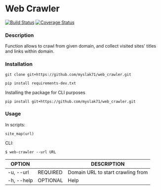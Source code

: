 Web Crawler
===========

[![Build Status](https://travis-ci.org/myslak71/web_crawler.svg?branch=master)](https://travis-ci.org/myslak71/web_crawler)
[![Coverage Status](https://coveralls.io/repos/github/myslak71/web_crawler/badge.svg?branch=master)](https://coveralls.io/github/myslak71/eb_crawler?branch=master)

### Description
Function allows to crawl from given domain, and collect visited sites'
titles and links within domain.



 
### Installation
```
git clone git+https://github.com/myslak71/web_crawler.git
```
```
pip install requirements-dev.txt
```

Installing the package for CLI purposes
```
pip install git+https://github.com/myslak71/web_crawler.git

```

### Usage
In scripts:
```
site_map(url)
```

CLI:
 ```
 $ web-crawler --url URL
 ```
|OPTION    | |DESCRIPTION |
| --------  |---|-------------|
|-u, --url|REQUIRED |Domain URL to start crawling from|
|-h, --help|OPTIONAL |Help|

